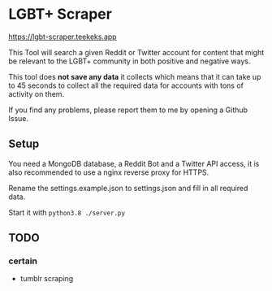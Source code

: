 # LGBT+ Scraper

https://lgbt-scraper.teekeks.app

This Tool will search a given Reddit or Twitter account for content that might be relevant to the LGBT+ community in both positive and negative ways.

This tool does **not save any data** it collects which means that it can take up to 45 seconds to collect all the required data for accounts with tons of activity on them.

If you find any problems, please report them to me by opening a Github Issue.

## Setup

You need a MongoDB database, a Reddit Bot and a Twitter API access, it is also recommended to use a nginx reverse proxy for HTTPS.

Rename the settings.example.json to settings.json and fill in all required data.

Start it with ``python3.8 ./server.py``

## TODO

### certain

* tumblr scraping

